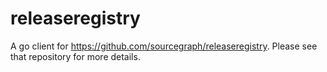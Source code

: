 # releaseregistry

A go client for <https://github.com/sourcegraph/releaseregistry>. Please see
that repository for more details.
